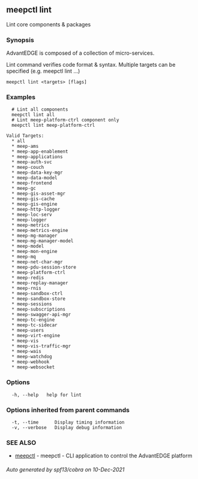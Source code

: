 ## meepctl lint

Lint core components & packages

### Synopsis

AdvantEDGE is composed of a collection of micro-services.

Lint command verifies code format & syntax.
Multiple targets can be specified (e.g. meepctl lint <target1> <target2>...)

```
meepctl lint <targets> [flags]
```

### Examples

```
  # Lint all components
  meepctl lint all
  # Lint meep-platform-ctrl component only
  meepctl lint meep-platform-ctrl

Valid Targets:
  * all
  * meep-ams
  * meep-app-enablement
  * meep-applications
  * meep-auth-svc
  * meep-couch
  * meep-data-key-mgr
  * meep-data-model
  * meep-frontend
  * meep-gc
  * meep-gis-asset-mgr
  * meep-gis-cache
  * meep-gis-engine
  * meep-http-logger
  * meep-loc-serv
  * meep-logger
  * meep-metrics
  * meep-metrics-engine
  * meep-mg-manager
  * meep-mg-manager-model
  * meep-model
  * meep-mon-engine
  * meep-mq
  * meep-net-char-mgr
  * meep-pdu-session-store
  * meep-platform-ctrl
  * meep-redis
  * meep-replay-manager
  * meep-rnis
  * meep-sandbox-ctrl
  * meep-sandbox-store
  * meep-sessions
  * meep-subscriptions
  * meep-swagger-api-mgr
  * meep-tc-engine
  * meep-tc-sidecar
  * meep-users
  * meep-virt-engine
  * meep-vis
  * meep-vis-traffic-mgr
  * meep-wais
  * meep-watchdog
  * meep-webhook
  * meep-websocket
```

### Options

```
  -h, --help   help for lint
```

### Options inherited from parent commands

```
  -t, --time      Display timing information
  -v, --verbose   Display debug information
```

### SEE ALSO

* [meepctl](meepctl.md)	 - meepctl - CLI application to control the AdvantEDGE platform

###### Auto generated by spf13/cobra on 10-Dec-2021
